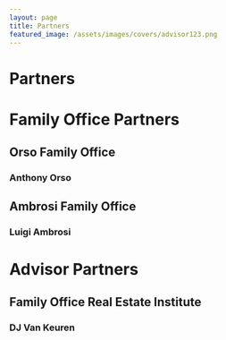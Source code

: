 ```yaml
---
layout: page
title: Partners
featured_image: /assets/images/covers/advisor123.png
---
```


# Partners


# Family Office Partners

<!-- <div class="alignleft">
	<img src="/assets/images/people.jpeg" alt="left" style="width:200px;">
</div> -->
## Orso Family Office
### Anthony Orso


<!-- <div class="alignleft">
	<img src="/assets/images/people/.jpeg" alt="left" style="width:200px;">
</div> -->
## Ambrosi Family Office 
### Luigi Ambrosi


# Advisor Partners

<!-- <div class="alignleft">
	<img src="/assets/images/people/.jpeg" alt="left" style="width:200px;">
</div> -->
## Family Office Real Estate Institute
### DJ Van Keuren 
